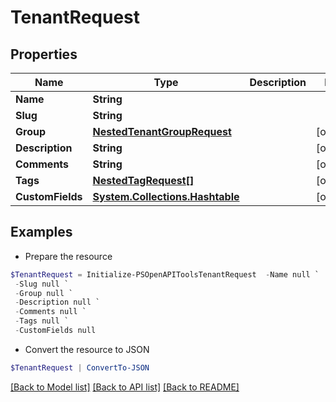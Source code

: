 # TenantRequest
## Properties

Name | Type | Description | Notes
------------ | ------------- | ------------- | -------------
**Name** | **String** |  | 
**Slug** | **String** |  | 
**Group** | [**NestedTenantGroupRequest**](NestedTenantGroupRequest.md) |  | [optional] 
**Description** | **String** |  | [optional] 
**Comments** | **String** |  | [optional] 
**Tags** | [**NestedTagRequest[]**](NestedTagRequest.md) |  | [optional] 
**CustomFields** | [**System.Collections.Hashtable**](AnyType.md) |  | [optional] 

## Examples

- Prepare the resource
```powershell
$TenantRequest = Initialize-PSOpenAPIToolsTenantRequest  -Name null `
 -Slug null `
 -Group null `
 -Description null `
 -Comments null `
 -Tags null `
 -CustomFields null
```

- Convert the resource to JSON
```powershell
$TenantRequest | ConvertTo-JSON
```

[[Back to Model list]](../README.md#documentation-for-models) [[Back to API list]](../README.md#documentation-for-api-endpoints) [[Back to README]](../README.md)

